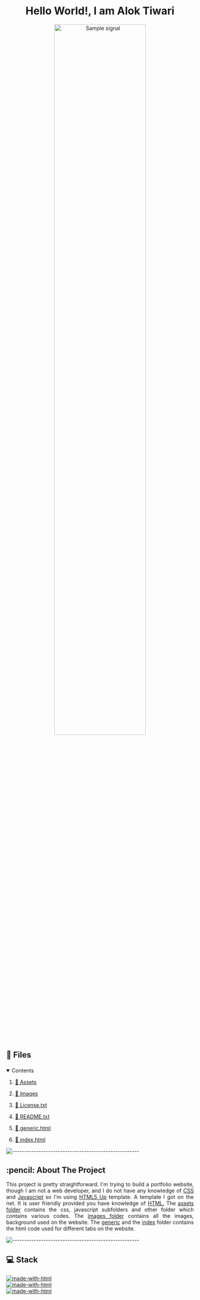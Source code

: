 <h1 align="center"> Hello World!, I am Alok Tiwari </h1>
<p align="center"> 
  <img src="https://www.digitong.be/wp-content/uploads/2020/08/TwG-US-Thought-Starter-2020-08-24-banner-img.gif" alt="Sample signal" width="70%" height="70%">
</p>
<h2
# ER-ALOK.github.io 
<!-- Content -->
<h2 id="Content"><p>&#128193; Files</p></h2>
<details open="open">
  <summary>Contents</summary>
  <ol>
    <li><a href="https://github.com/Ikuku-Success/Ikuku-Success.github.io/tree/main/portfolio/assets"><p>&#128193; Assets</p></a></li>
    <li><a href="https://github.com/Ikuku-Success/Ikuku-Success.github.io/tree/main/portfolio/images"><p>&#128193; Images</p></a></li>
    <li><a href="https://github.com/Ikuku-Success/Ikuku-Success.github.io/blob/main/portfolio/LICENSE.txt"><p>&#128193; License.txt</p></a></li>
    <li><a href="https://github.com/Ikuku-Success/Ikuku-Success.github.io/blob/main/portfolio/README.txt"><p>&#128193; README.txt</p></a></li>
    <li><a href="https://github.com/Ikuku-Success/Ikuku-Success.github.io/blob/main/portfolio/generic.html"><p>&#128193; generic.html</p></a></li>
     <li><a href="https://github.com/Ikuku-Success/Ikuku-Success.github.io/blob/main/portfolio/index.html"><p>&#128193; index.html</p></a></li>
  </ol>
</details>

![-----------------------------------------------------](https://raw.githubusercontent.com/andreasbm/readme/master/assets/lines/rainbow.png)

<!-- ABOUT THE PROJECT -->
<h2 id="about-the-project"> :pencil: About The Project</h2>
<p align="justify"> 
  This project is pretty straightforward. I'm trying to build a portfolio website, though I am not a web developer, and I do not have any knowledge of <a href="https://en.wikipedia.org/wiki/CSS">CSS</a> and <a href="https://en.wikipedia.org/wiki/JavaScript">Javascript</a> so I'm using <a href="https://html5up.net/">HTML5 Up</a> template. A template I got on the net. It is user friendly provided you have knowledge of <a href="https://en.wikipedia.org/wiki/HTML">HTML.</a> The <a href="https://github.com/Ikuku-Success/Ikuku-Success.github.io/tree/main/portfolio/assets">assets folder</a> contains the css, javascript subfolders and other folder which contains various codes. The <a href="https://github.com/Ikuku-Success/Ikuku-Success.github.io/tree/main/portfolio/images">images folder</a> contains all the images, background used on the website. The <a href="https://github.com/Ikuku-Success/Ikuku-Success.github.io/blob/main/portfolio/generic.html">generic</a> and the <a href="https://github.com/Ikuku-Success/Ikuku-Success.github.io/blob/main/portfolio/index.html">index</a> folder contains the html code used for different tabs on the website.
</p>

![-----------------------------------------------------](https://raw.githubusercontent.com/andreasbm/readme/master/assets/lines/rainbow.png)

<!-- PREREQUISITES -->
<h2 id="prerequisites"><p>&#128187; Stack</p></h2>

[![made-with-html](https://img.shields.io/badge/Made%20with-HTML-1f425f.svg)](https://html.com/html5/) <br>
[![made-with-html](https://img.shields.io/badge/Made%20with-CSS-1f425f.svg)](https://tailwindcss.com/) <br>
[![made-with-html](https://img.shields.io/badge/Made%20with-JS-1f425f.svg)](https://www.javascript.com/) <br>

